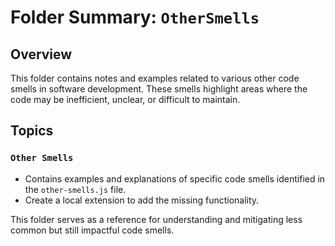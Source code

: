 # Folder Summary: `OtherSmells`

## Overview

This folder contains notes and examples related to various other code smells in software development. These smells highlight areas where the code may be inefficient, unclear, or difficult to maintain.

## Topics

### `Other Smells`
- Contains examples and explanations of specific code smells identified in the `other-smells.js` file.
- Create a local extension to add the missing functionality.

This folder serves as a reference for understanding and mitigating less common but still impactful code smells.